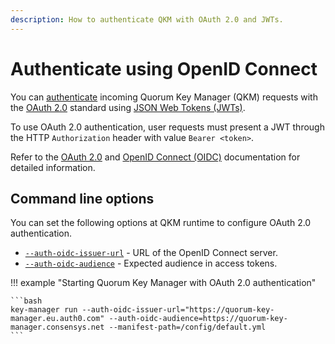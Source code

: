 ```yaml
---
description: How to authenticate QKM with OAuth 2.0 and JWTs.
---
```


# Authenticate using OpenID Connect

You can [authenticate](../../Concepts/Authentication.md#authentication) incoming Quorum Key Manager (QKM) requests with the
[OAuth 2.0](https://oauth.net/2/) standard using [JSON Web Tokens (JWTs)](https://jwt.io/).

To use OAuth 2.0 authentication, user requests must present a JWT through the HTTP `Authorization` header with value `Bearer <token>`.

Refer to the [OAuth 2.0](https://oauth.net/2/) and [OpenID Connect (OIDC)](https://openid.net/specs/openid-connect-core-1_0.html)
documentation for detailed information.

## Command line options

You can set the following options at QKM runtime to configure OAuth 2.0 authentication.

- [`--auth-oidc-issuer-url`](../../Reference/CLI/CLI-Syntax.md#auth-oidc-issuer-url) - URL of the OpenID Connect server.
- [`--auth-oidc-audience`](../../Reference/CLI/CLI-Syntax.md#auth-oidc-audience) - Expected audience in access tokens.


!!! example "Starting Quorum Key Manager with OAuth 2.0 authentication"

    ```bash
    key-manager run --auth-oidc-issuer-url="https://quorum-key-manager.eu.auth0.com" --auth-oidc-audience=https://quorum-key-manager.consensys.net --manifest-path=/config/default.yml
    ```
